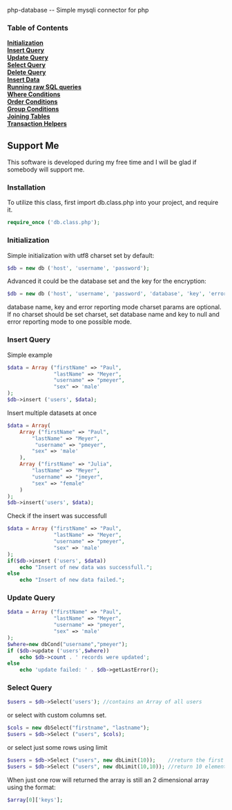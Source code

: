 php-database -- Simple mysqli connector for php

### Table of Contents

**[Initialization](#initialization)**  
**[Insert Query](#insert-query)**  
**[Update Query](#update-query)**  
**[Select Query](#select-query)**  
**[Delete Query](#delete-query)**  
**[Insert Data](#insert-data)**  
**[Running raw SQL queries](#running-raw-sql-queries)**  
**[Where Conditions](#where--having-methods)**  
**[Order Conditions](#ordering-method)**  
**[Group Conditions](#grouping-method)**  
**[Joining Tables](#join-method)**  
**[Transaction Helpers](#transaction-helpers)**  

## Support Me

This software is developed during my free time and I will be glad if somebody will support me.

### Installation
To utilize this class, first import db.class.php into your project, and require it.

```php
require_once ('db.class.php');
```

### Initialization
Simple initialization with utf8 charset set by default:
```php
$db = new db ('host', 'username', 'password');
```

Advanced it could be the database set and the key for the encryption:
```php
$db = new db ('host', 'username', 'password', 'database', 'key', 'errorReporting');
```
database name, key and error reporting mode charset params are optional.
If no charset should be set charset, set database name and key to null and error reporting mode to one possible mode.

### Insert Query
Simple example
```php
$data = Array ("firstName" => "Paul",
               "lastName" => "Meyer",
               "username" => "pmeyer",
               "sex" => 'male'
);
$db->insert ('users', $data);
```

Insert multiple datasets at once
```php
$data = Array(
    Array ("firstName" => "Paul",
        "lastName" => "Meyer",
         "username" => "pmeyer",
        "sex" => 'male'
    ),
    Array ("firstName" => "Julia",
        "lastName" => "Meyer",
        "username" => "jmeyer",
        "sex" => "female"
    )
);
$db->insert('users', $data);
```
Check if the insert was successfull
```php
$data = Array ("firstName" => "Paul",
               "lastName" => "Meyer",
               "username" => "pmeyer",
               "sex" => 'male'
);
if($db->insert ('users', $data))
	echo "Insert of new data was successfull.";
else
	echo "Insert of new data failed.";
```

### Update Query
```php
$data = Array ("firstName" => "Paul",
               "lastName" => "Meyer",
               "username" => "pmeyer",
               "sex" => 'male'
);
$where=new dbCond("username","pmeyer");
if ($db->update ('users',$where))
    echo $db->count . ' records were updated';
else
    echo 'update failed: ' . $db->getLastError();
```

### Select Query
```php
$users = $db->Select('users'); //contains an Array of all users 
```

or select with custom columns set.

```php
$cols = new dbSelect("firstname", "lastname");
$users = $db->Select ("users", $cols);
```

or select just some rows using limit

```php
$users = $db->Select ("users", new dbLimit(10));    //return the first 10 elements
$users = $db->Select ("users", new dbLimit(10,10)); //return 10 elements startet at the 10th element
```
When just one row will returned the array is still an 2 dimensional array using the format:
```php
$array[0]['keys'];
```

